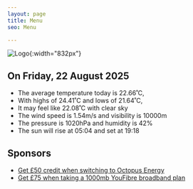 ```yaml
---
layout: page
title: Menu
seo: Menu

---
```


![Logo](/images/logo.jpg){:width="832px"}

<!-- weather_marker starts -->
## On Friday, 22 August 2025

- The average temperature today is 22.66˚C,
- With highs of 24.41˚C and lows of 21.64˚C,
- It may feel like 22.08˚C with clear sky
- The wind speed is 1.54m/s and visibility is 10000m
- The pressure is 1020hPa and humidity is 42%
- The sun will rise at 05:04 and set at 19:18

<!-- weather_marker ends -->

## Sponsors

- [Get £50 credit when switching to Octopus Energy](https://bit.ly/3oD1nnS)
- [Get £75 when taking a 1000mb YouFibre broadband plan](https://aklam.io/91zWhU?)
